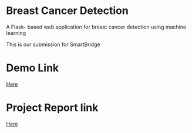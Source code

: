 # Breast Cancer Detection
A Flask- based web application for breast cancer detection using machine learning

This is our submission for SmartBridge
# Demo Link
<a href = "https://drive.google.com/file/d/1pOxOr50VmFqpNPy1bwaUnT-0LFPmsaIQ/view?usp=drive_link"> Here </a>

# Project Report link
<a href = "https://drive.google.com/file/d/1VPFAR7RoiJqwUhYbsg7OxcD9DTyB3Ja8/view?usp=sharing"> Here </a>